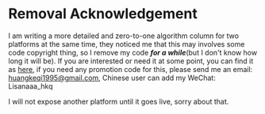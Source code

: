 # Removal Acknowledgement


I am writing a more detailed and zero-to-one algorithm column for two platforms at the same time, they noticed me that this may involves some code copyright thing, so I remove my code ***for a while***(but I don't know how long it will be). If you are interested or need it at some point, you can find it as [here](https://xiaozhuanlan.com/Lisanaaa), if you need any promotion code for this, please send me an email: huangkeqi1995@gmail.com, Chinese user can add my WeChat: Lisanaaa_hkq

I will not expose another platform until it goes live, sorry about that.


